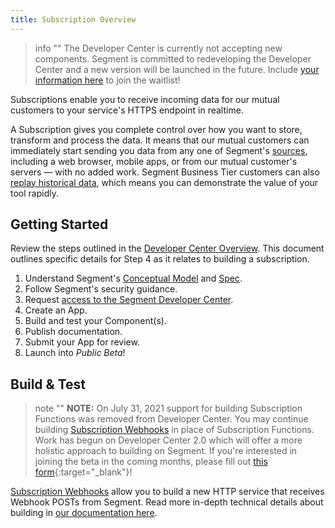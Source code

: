 ```yaml
---
title: Subscription Overview
---
```


> info ""
> The Developer Center is currently not accepting new components. Segment is committed to redeveloping the Developer Center and a new version will be launched in the future. Include [your information here](https://airtable.com/shrvZzQ6NTTwsc6rQ) to join the waitlist!

Subscriptions enable you to receive incoming data for our mutual customers to your service's HTTPS endpoint in realtime.

A Subscription gives you complete control over how you want to store, transform and process the data. It means that our mutual customers can immediately start sending you data from any one of Segment's [sources](/docs/connections/sources/), including a web browser, mobile apps, or from our mutual customer's servers — with no added work. Segment Business Tier customers can also [replay historical data](/docs/guides/what-is-replay/), which means you can demonstrate the value of your tool rapidly.

## Getting Started

Review the steps outlined in the [Developer Center Overview](/docs/partners). This document outlines specific details for Step 4 as it relates to building a subscription.

1. Understand Segment's [Conceptual Model](/docs/partners/conceptual-model) and [Spec](https://segment.com/docs/connections/spec).
2. Follow Segment's security guidance.
3. Request [access to the Segment Developer Center](https://segment.com/partners/developer-center/).
4. Create an App.
5. Build and test your Component(s).
6. Publish documentation.
7. Submit your App for review.
8. Launch into _Public Beta_!

## Build & Test

> note ""
> **NOTE:** On July 31, 2021 support for building Subscription Functions was removed from Developer Center. You may continue building [Subscription Webhooks](/docs/partners/subscriptions/build-webhook) in place of Subscription Functions. Work has begun on Developer Center 2.0 which will offer a more holistic approach to building on Segment. If you're interested in joining the beta in the coming months, please fill out [this form](https://airtable.com/shrvZzQ6NTTwsc6rQ){:target="_blank"}!

[Subscription Webhooks](/docs/partners/subscriptions/build-webhook) allow you to build a new HTTP service that receives Webhook POSTs from Segment. Read more in-depth technical details about building in [our documentation here](/docs/partners/subscriptions/build-webhook).
